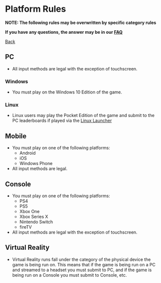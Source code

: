 # Platform Rules

**NOTE: The following rules may be overwritten by specific category rules**

**If you have any questions, the answer may be in our [FAQ](https://www.speedrun.com/mcbe/thread/vdv9t)**

[Back](../README.md)

## PC

* All input methods are legal with the exception of touchscreen.

### Windows

* You must play on the Windows 10 Edition of the game.

### Linux

* Linux users may play the Pocket Edition of the game and submit to the PC
leaderboards if played via the [Linux Launcher](https://mcpelauncher.readthedocs.io/en/latest/getting_started.html)

## Mobile

* You must play on one of the following platforms:
	- Android
	- iOS
	- Windows Phone
* All input methods are legal.

## Console

* You must play on one of the following platforms:
	- PS4
	- PS5
	- Xbox One
	- Xbox Series X
	- Nintendo Switch
	- fireTV
* All input methods are legal with the exception of touchscreen.

## Virtual Reality

* Virtual Reality runs fall under the category of the physical device the game
is being run on. This means that if the game is being run on a PC and streamed
to a headset you must submit to PC, and if the game is being run on a Console
you must submit to Console, etc.
